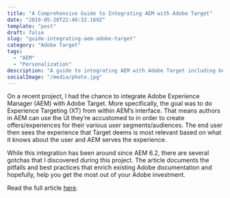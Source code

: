 ```yaml
---
title: "A Comprehensive Guide to Integrating AEM with Adobe Target"
date: "2019-05-20T22:40:32.169Z"
template: "post"
draft: false
slug: "guide-integrating-aem-adobe-target"
category: "Adobe Target"
tags:
  - "AEM"
  - "Personalization"
description: "A guide to integrating AEM with Adobe Target including best practices and the pitfalls to avoid."
socialImage: "/media/photo.jpg"
---
```


On a recent project, I had the chance to integrate Adobe Experience Manager (AEM) with Adobe Target. More specifically, the goal was to do Experience Targeting (XT) from within AEM’s interface. That means authors in AEM can use the UI they’re accustomed to in order to create offers/experiences for their various user segments/audiences. The end user then sees the experience that Target deems is most relevant based on what it knows about the user and AEM serves the experience.

While this integration has been around since AEM 6.2, there are several gotchas that I discovered during this project. The article documents the pitfalls and best practices that enrich existing Adobe documentation and hopefully, help you get the most out of your Adobe investment.

Read the full article [here](https://www.bounteous.com/insights/2019/05/20/guide-integrating-aem-adobe-target/).
